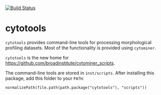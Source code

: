 [![Build Status](https://travis-ci.org/cytomining/cytotools.png?branch=master)](https://travis-ci.org/cytomining/cytotools) 

cytotools
=========

`cytotools` provides command-line tools for processing morphological profiling datasets. Most of the functionality is provided using `cytominer`.

`cytotools` is the new home for <https://github.com/broadinstitute/cytominer_scripts>. 

The command-line tools are stored in `inst/scripts`. After installing this package, 
add this folder to your `PATH`:

```{r}
normalizePath(file.path(path.package("cytotools"), "scripts"))
```

